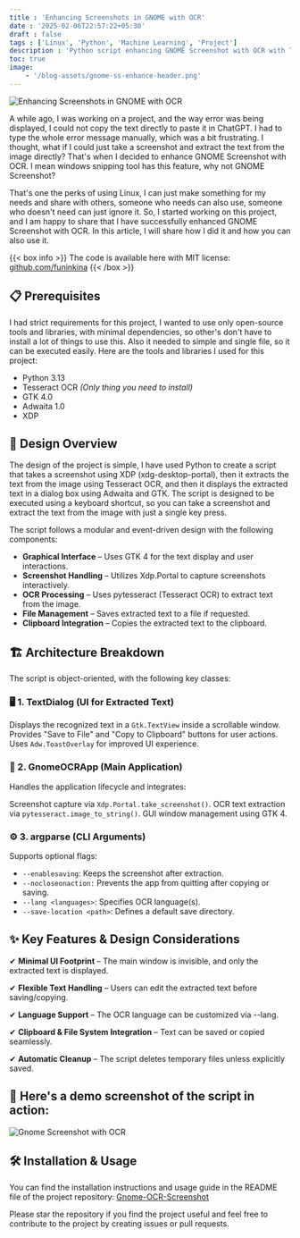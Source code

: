 ```yaml
---
title : 'Enhancing Screenshots in GNOME with OCR'
date : '2025-02-06T22:57:22+05:30'
draft : false
tags : ['Linux', 'Python', 'Machine Learning', 'Project']
description : 'Python script enhancing GNOME Screenshot with OCR with Tesseract'
toc: true
image:
    - '/blog-assets/gnome-ss-enhance-header.png'
---
```


![Enhancing Screenshots in GNOME with OCR](/blog-assets/gnome-ss-enhance-header.png)

A while ago, I was working on a project, and the way error was being displayed, I could not copy the text directly to paste it in ChatGPT. I had to type the whole error message manually, which was a bit frustrating. I thought, what if I could just take a screenshot and extract the text from the image directly? That's when I decided to enhance GNOME Screenshot with OCR. I mean windows snipping tool has this feature, why not GNOME Screenshot?

That's one the perks of using Linux, I can just make something for my needs and share with others, someone who needs can also use, someone who doesn't need can just ignore it. So, I started working on this project, and I am happy to share that I have successfully enhanced GNOME Screenshot with OCR. In this article, I will share how I did it and how you can also use it.

{{< box info >}}
The code is available here with MIT license: [github.com/funinkina](https://github.com/funinkina/Gnome-OCR-Screenshot/)
{{< /box >}}

## 📋 Prerequisites
I had strict requirements for this project, I wanted to use only open-source tools and libraries, with minimal dependencies, so other's don't have to install a lot of things to use this. Also it needed to simple and single file, so it can be executed easily. Here are the tools and libraries I used for this project:
- Python 3.13
- Tesseract OCR *(Only thing you need to install)*
- GTK 4.0
- Adwaita 1.0
- XDP

## 🎨 Design Overview
The design of the project is simple, I have used Python to create a script that takes a screenshot using XDP (xdg-desktop-portal), then it extracts the text from the image using Tesseract OCR, and then it displays the extracted text in a dialog box using Adwaita and GTK. The script is designed to be executed using a keyboard shortcut, so you can take a screenshot and extract the text from the image with just a single key press.

The script follows a modular and event-driven design with the following components:

- **Graphical Interface** – Uses GTK 4 for the text display and user interactions.
- **Screenshot Handling** – Utilizes Xdp.Portal to capture screenshots interactively.
- **OCR Processing** – Uses pytesseract (Tesseract OCR) to extract text from the image.
- **File Management** – Saves extracted text to a file if requested.
- **Clipboard Integration** – Copies the extracted text to the clipboard.

## 🏗️ Architecture Breakdown

The script is object-oriented, with the following key classes:
### 🖥️ 1. TextDialog (UI for Extracted Text)

Displays the recognized text in a `Gtk.TextView` inside a scrollable window.
Provides "Save to File" and "Copy to Clipboard" buttons for user actions.
Uses `Adw.ToastOverlay` for improved UI experience.

### 🚀 2. GnomeOCRApp (Main Application)

Handles the application lifecycle and integrates:

Screenshot capture via `Xdp.Portal.take_screenshot()`.
OCR text extraction via `pytesseract.image_to_string()`.
GUI window management using GTK 4.

### ⚙️ 3. argparse (CLI Arguments)

Supports optional flags:

- `--enablesaving`: Keeps the screenshot after extraction.
- `--nocloseonaction:` Prevents the app from quitting after copying or saving.
- `--lang <languages>`: Specifies OCR language(s).
- `--save-location <path>`: Defines a default save directory.

## ✨ Key Features & Design Considerations

✔ **Minimal UI Footprint** – The main window is invisible, and only the extracted text is displayed.

✔ **Flexible Text Handling** – Users can edit the extracted text before saving/copying.

✔ **Language Support** – The OCR language can be customized via --lang.

✔ **Clipboard & File System Integration** – Text can be saved or copied seamlessly.

✔ **Automatic Cleanup** – The script deletes temporary files unless explicitly saved.

## 🌟 Here's a demo screenshot of the script in action:
![Gnome Screenshot with OCR](/blog-assets/gnome-ss-demo.png)

## 🛠️ Installation & Usage
You can find the installation instructions and usage guide in the README file of the project repository: [Gnome-OCR-Screenshot](https://github.com/funinkina/Gnome-OCR-Screenshot)

Please star the repository if you find the project useful and feel free to contribute to the project by creating issues or pull requests.

